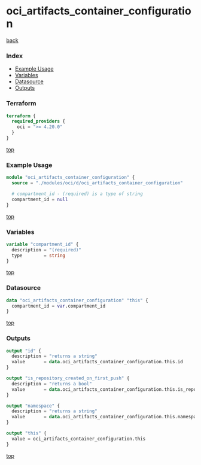 # oci_artifacts_container_configuration

[back](../oci.md)

### Index

- [Example Usage](#example-usage)
- [Variables](#variables)
- [Datasource](#datasource)
- [Outputs](#outputs)

### Terraform

```terraform
terraform {
  required_providers {
    oci = ">= 4.20.0"
  }
}
```

[top](#index)

### Example Usage

```terraform
module "oci_artifacts_container_configuration" {
  source = "./modules/oci/d/oci_artifacts_container_configuration"

  # compartment_id - (required) is a type of string
  compartment_id = null
}
```

[top](#index)

### Variables

```terraform
variable "compartment_id" {
  description = "(required)"
  type        = string
}
```

[top](#index)

### Datasource

```terraform
data "oci_artifacts_container_configuration" "this" {
  compartment_id = var.compartment_id
}
```

[top](#index)

### Outputs

```terraform
output "id" {
  description = "returns a string"
  value       = data.oci_artifacts_container_configuration.this.id
}

output "is_repository_created_on_first_push" {
  description = "returns a bool"
  value       = data.oci_artifacts_container_configuration.this.is_repository_created_on_first_push
}

output "namespace" {
  description = "returns a string"
  value       = data.oci_artifacts_container_configuration.this.namespace
}

output "this" {
  value = oci_artifacts_container_configuration.this
}
```

[top](#index)